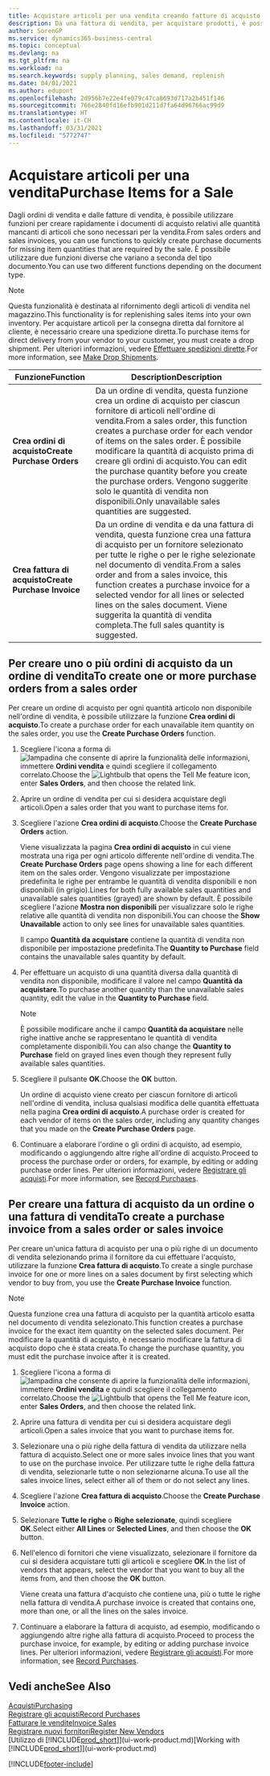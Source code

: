 ```yaml
---
title: Acquistare articoli per una vendita creando fatture di acquisto | Documenti Microsoft
description: Da una fattura di vendita, per acquistare prodotti, è possibile creare una fattura di acquisto per un fornitore.
author: SorenGP
ms.service: dynamics365-business-central
ms.topic: conceptual
ms.devlang: na
ms.tgt_pltfrm: na
ms.workload: na
ms.search.keywords: supply planning, sales demand, replenish
ms.date: 04/01/2021
ms.author: edupont
ms.openlocfilehash: 2d956b7e22e4fe079c47ca8693d717a2b451f146
ms.sourcegitcommit: 766e2840fd16efb901d211d7fa64d96766ac99d9
ms.translationtype: HT
ms.contentlocale: it-CH
ms.lasthandoff: 03/31/2021
ms.locfileid: "5772747"
---
```

# <a name="purchase-items-for-a-sale"></a><span data-ttu-id="7debd-103">Acquistare articoli per una vendita</span><span class="sxs-lookup"><span data-stu-id="7debd-103">Purchase Items for a Sale</span></span>
<span data-ttu-id="7debd-104">Dagli ordini di vendita e dalle fatture di vendita, è possibile utilizzare funzioni per creare rapidamente i documenti di acquisto relativi alle quantità mancanti di articoli che sono necessari per la vendita.</span><span class="sxs-lookup"><span data-stu-id="7debd-104">From sales orders and sales invoices, you can use functions to quickly create purchase documents for missing item quantities that are required by the sale.</span></span> <span data-ttu-id="7debd-105">È possibile utilizzare due funzioni diverse che variano a seconda del tipo documento.</span><span class="sxs-lookup"><span data-stu-id="7debd-105">You can use two different functions depending on the document type.</span></span>

> [!Note]
> <span data-ttu-id="7debd-106">Questa funzionalità è destinata al rifornimento degli articoli di vendita nel magazzino.</span><span class="sxs-lookup"><span data-stu-id="7debd-106">This functionality is for replenishing sales items into your own inventory.</span></span> <span data-ttu-id="7debd-107">Per acquistare articoli per la consegna diretta dal fornitore al cliente, è necessario creare una spedizione diretta.</span><span class="sxs-lookup"><span data-stu-id="7debd-107">To purchase items for direct delivery from your vendor to your customer, you must create a drop shipment.</span></span> <span data-ttu-id="7debd-108">Per ulteriori informazioni, vedere [Effettuare spedizioni dirette](sales-how-drop-shipment.md).</span><span class="sxs-lookup"><span data-stu-id="7debd-108">For more information, see [Make Drop Shipments](sales-how-drop-shipment.md).</span></span>   

|<span data-ttu-id="7debd-109">Funzione</span><span class="sxs-lookup"><span data-stu-id="7debd-109">Function</span></span>|<span data-ttu-id="7debd-110">Description</span><span class="sxs-lookup"><span data-stu-id="7debd-110">Description</span></span>|
|--------|-----------|
|<span data-ttu-id="7debd-111">**Crea ordini di acquisto**</span><span class="sxs-lookup"><span data-stu-id="7debd-111">**Create Purchase Orders**</span></span>|<span data-ttu-id="7debd-112">Da un ordine di vendita, questa funzione crea un ordine di acquisto per ciascun fornitore di articoli nell'ordine di vendita.</span><span class="sxs-lookup"><span data-stu-id="7debd-112">From a sales order, this function creates a purchase order for each vendor of items on the sales order.</span></span> <span data-ttu-id="7debd-113">È possibile modificare la quantità di acquisto prima di creare gli ordini di acquisto.</span><span class="sxs-lookup"><span data-stu-id="7debd-113">You can edit the purchase quantity before you create the purchase orders.</span></span> <span data-ttu-id="7debd-114">Vengono suggerite solo le quantità di vendita non disponibili.</span><span class="sxs-lookup"><span data-stu-id="7debd-114">Only unavailable sales quantities are suggested.</span></span>
|<span data-ttu-id="7debd-115">**Crea fattura di acquisto**</span><span class="sxs-lookup"><span data-stu-id="7debd-115">**Create Purchase Invoice**</span></span>|<span data-ttu-id="7debd-116">Da un ordine di vendita e da una fattura di vendita, questa funzione crea una fattura di acquisto per un fornitore selezionato per tutte le righe o per le righe selezionate nel documento di vendita.</span><span class="sxs-lookup"><span data-stu-id="7debd-116">From a sales order and from a sales invoice, this function creates a purchase invoice for a selected vendor for all lines or selected lines on the sales document.</span></span> <span data-ttu-id="7debd-117">Viene suggerita la quantità di vendita completa.</span><span class="sxs-lookup"><span data-stu-id="7debd-117">The full sales quantity is suggested.</span></span>|

## <a name="to-create-one-or-more-purchase-orders-from-a-sales-order"></a><span data-ttu-id="7debd-118">Per creare uno o più ordini di acquisto da un ordine di vendita</span><span class="sxs-lookup"><span data-stu-id="7debd-118">To create one or more purchase orders from a sales order</span></span>
<span data-ttu-id="7debd-119">Per creare un ordine di acquisto per ogni quantità articolo non disponibile nell'ordine di vendita, è possibile utilizzare la funzione **Crea ordini di acquisto**.</span><span class="sxs-lookup"><span data-stu-id="7debd-119">To create a purchase order for each unavailable item quantity on the sales order, you use the **Create Purchase Orders** function.</span></span>

1. <span data-ttu-id="7debd-120">Scegliere l'icona a forma di ![lampadina che consente di aprire la funzionalità delle informazioni](media/ui-search/search_small.png "Informazioni sull'operazione che si desidera eseguire"), immettere **Ordini vendita** e quindi scegliere il collegamento correlato.</span><span class="sxs-lookup"><span data-stu-id="7debd-120">Choose the ![Lightbulb that opens the Tell Me feature](media/ui-search/search_small.png "Tell me what you want to do") icon, enter **Sales Orders**, and then choose the related link.</span></span>
2. <span data-ttu-id="7debd-121">Aprire un ordine di vendita per cui si desidera acquistare degli articoli.</span><span class="sxs-lookup"><span data-stu-id="7debd-121">Open a sales order that you want to purchase items for.</span></span>
3. <span data-ttu-id="7debd-122">Scegliere l'azione **Crea ordini di acquisto**.</span><span class="sxs-lookup"><span data-stu-id="7debd-122">Choose the **Create Purchase Orders** action.</span></span>

    <span data-ttu-id="7debd-123">Viene visualizzata la pagina **Crea ordini di acquisto** in cui viene mostrata una riga per ogni articolo differente nell'ordine di vendita.</span><span class="sxs-lookup"><span data-stu-id="7debd-123">The **Create Purchase Orders** page opens showing a line for each different item on the sales order.</span></span> <span data-ttu-id="7debd-124">Vengono visualizzate per impostazione predefinita le righe per entrambe le quantità di vendita disponibili e non disponibili (in grigio).</span><span class="sxs-lookup"><span data-stu-id="7debd-124">Lines for both fully available sales quantities and unavailable sales quantities (grayed) are shown by default.</span></span> <span data-ttu-id="7debd-125">È possibile scegliere l'azione **Mostra non disponibili** per visualizzare solo le righe relative alle quantità di vendita non disponibili.</span><span class="sxs-lookup"><span data-stu-id="7debd-125">You can choose the **Show Unavailable** action to only see lines for unavailable sales quantities.</span></span>

    <span data-ttu-id="7debd-126">Il campo **Quantità da acquistare** contiene la quantità di vendita non disponibile per impostazione predefinita.</span><span class="sxs-lookup"><span data-stu-id="7debd-126">The **Quantity to Purchase** field contains the unavailable sales quantity by default.</span></span>
4. <span data-ttu-id="7debd-127">Per effettuare un acquisto di una quantità diversa dalla quantità di vendita non disponibile, modificare il valore nel campo **Quantità da acquistare**.</span><span class="sxs-lookup"><span data-stu-id="7debd-127">To purchase another quantity than the unavailable sales quantity, edit the value in the **Quantity to Purchase** field.</span></span>

    > [!NOTE]  
    >   <span data-ttu-id="7debd-128">È possibile modificare anche il campo **Quantità da acquistare** nelle righe inattive anche se rappresentano le quantità di vendita completamente disponibili.</span><span class="sxs-lookup"><span data-stu-id="7debd-128">You can also change the **Quantity to Purchase** field on grayed lines even though they represent fully available sales quantities.</span></span>
5. <span data-ttu-id="7debd-129">Scegliere il pulsante **OK**.</span><span class="sxs-lookup"><span data-stu-id="7debd-129">Choose the **OK** button.</span></span>

    <span data-ttu-id="7debd-130">Un ordine di acquisto viene creato per ciascun fornitore di articoli nell'ordine di vendita, inclusa qualsiasi modifica delle quantità effettuata nella pagina **Crea ordini di acquisto**.</span><span class="sxs-lookup"><span data-stu-id="7debd-130">A purchase order is created for each vendor of items on the sales order, including any quantity changes that you made on the **Create Purchase Orders** page.</span></span>
7. <span data-ttu-id="7debd-131">Continuare a elaborare l'ordine o gli ordini di acquisto, ad esempio, modificando o aggiungendo altre righe all'ordine di acquisto.</span><span class="sxs-lookup"><span data-stu-id="7debd-131">Proceed to process the purchase order or orders, for example, by editing or adding purchase order lines.</span></span> <span data-ttu-id="7debd-132">Per ulteriori informazioni, vedere [Registrare gli acquisti](purchasing-how-record-purchases.md).</span><span class="sxs-lookup"><span data-stu-id="7debd-132">For more information, see [Record Purchases](purchasing-how-record-purchases.md).</span></span>


## <a name="to-create-a-purchase-invoice-from-a-sales-order-or-sales-invoice"></a><span data-ttu-id="7debd-133">Per creare una fattura di acquisto da un ordine o una fattura di vendita</span><span class="sxs-lookup"><span data-stu-id="7debd-133">To create a purchase invoice from a sales order or sales invoice</span></span>
<span data-ttu-id="7debd-134">Per creare un'unica fattura di acquisto per una o più righe di un documento di vendita selezionando prima il fornitore da cui effettuare l'acquisto, utilizzare la funzione **Crea fattura di acquisto**.</span><span class="sxs-lookup"><span data-stu-id="7debd-134">To create a single purchase invoice for one or more lines on a sales document by first selecting which vendor to buy from, you use the **Create Purchase Invoice** function.</span></span>

> [!NOTE]  
>   <span data-ttu-id="7debd-135">Questa funzione crea una fattura di acquisto per la quantità articolo esatta nel documento di vendita selezionato.</span><span class="sxs-lookup"><span data-stu-id="7debd-135">This function creates a purchase invoice for the exact item quantity on the selected sales document.</span></span> <span data-ttu-id="7debd-136">Per modificare la quantità di acquisto, è necessario modificare la fattura di acquisto dopo che è stata creata.</span><span class="sxs-lookup"><span data-stu-id="7debd-136">To change the purchase quantity, you must edit the purchase invoice after it is created.</span></span>  

1. <span data-ttu-id="7debd-137">Scegliere l'icona a forma di ![lampadina che consente di aprire la funzionalità delle informazioni](media/ui-search/search_small.png "Informazioni sull'operazione che si desidera eseguire"), immettere **Ordini vendita** e quindi scegliere il collegamento correlato.</span><span class="sxs-lookup"><span data-stu-id="7debd-137">Choose the ![Lightbulb that opens the Tell Me feature](media/ui-search/search_small.png "Tell me what you want to do") icon, enter **Sales Orders**, and then choose the related link.</span></span>
2. <span data-ttu-id="7debd-138">Aprire una fattura di vendita per cui si desidera acquistare degli articoli.</span><span class="sxs-lookup"><span data-stu-id="7debd-138">Open a sales invoice that you want to purchase items for.</span></span>
3. <span data-ttu-id="7debd-139">Selezionare una o più righe della fattura di vendita da utilizzare nella fattura di acquisto.</span><span class="sxs-lookup"><span data-stu-id="7debd-139">Select one or more sales invoice lines that you want to use on the purchase invoice.</span></span> <span data-ttu-id="7debd-140">Per utilizzare tutte le righe della fattura di vendita, selezionarle tutte o non selezionarne alcuna.</span><span class="sxs-lookup"><span data-stu-id="7debd-140">To use all the sales invoice lines, select either all of them or do not select any lines.</span></span>
4. <span data-ttu-id="7debd-141">Scegliere l'azione **Crea fattura di acquisto**.</span><span class="sxs-lookup"><span data-stu-id="7debd-141">Choose the **Create Purchase Invoice** action.</span></span>
5. <span data-ttu-id="7debd-142">Selezionare **Tutte le righe** o **Righe selezionate**, quindi scegliere **OK**.</span><span class="sxs-lookup"><span data-stu-id="7debd-142">Select either **All Lines** or **Selected Lines**, and then choose the **OK** button.</span></span>  
6. <span data-ttu-id="7debd-143">Nell'elenco di fornitori che viene visualizzato, selezionare il fornitore da cui si desidera acquistare tutti gli articoli e scegliere **OK**.</span><span class="sxs-lookup"><span data-stu-id="7debd-143">In the list of vendors that appears, select the vendor that you want to buy all the items from, and then choose the **OK** button.</span></span>

    <span data-ttu-id="7debd-144">Viene creata una fattura d'acquisto che contiene una, più o tutte le righe nella fattura di vendita.</span><span class="sxs-lookup"><span data-stu-id="7debd-144">A purchase invoice is created that contains one, more than one, or all the lines on the sales invoice.</span></span>
7. <span data-ttu-id="7debd-145">Continuare a elaborare la fattura di acquisto, ad esempio, modificando o aggiungendo altre righe alla fattura di acquisto.</span><span class="sxs-lookup"><span data-stu-id="7debd-145">Proceed to process the purchase invoice, for example, by editing or adding purchase invoice lines.</span></span> <span data-ttu-id="7debd-146">Per ulteriori informazioni, vedere [Registrare gli acquisti](purchasing-how-record-purchases.md).</span><span class="sxs-lookup"><span data-stu-id="7debd-146">For more information, see [Record Purchases](purchasing-how-record-purchases.md).</span></span>

## <a name="see-also"></a><span data-ttu-id="7debd-147">Vedi anche</span><span class="sxs-lookup"><span data-stu-id="7debd-147">See Also</span></span>
[<span data-ttu-id="7debd-148">Acquisti</span><span class="sxs-lookup"><span data-stu-id="7debd-148">Purchasing</span></span>](purchasing-manage-purchasing.md)  
[<span data-ttu-id="7debd-149">Registrare gli acquisti</span><span class="sxs-lookup"><span data-stu-id="7debd-149">Record Purchases</span></span>](purchasing-how-record-purchases.md)  
[<span data-ttu-id="7debd-150">Fatturare le vendite</span><span class="sxs-lookup"><span data-stu-id="7debd-150">Invoice Sales</span></span>](sales-how-invoice-sales.md)  
[<span data-ttu-id="7debd-151">Registrare nuovi fornitori</span><span class="sxs-lookup"><span data-stu-id="7debd-151">Register New Vendors</span></span>](purchasing-how-register-new-vendors.md)  
<span data-ttu-id="7debd-152">[Utilizzo di [!INCLUDE[prod_short](includes/prod_short.md)]](ui-work-product.md)</span><span class="sxs-lookup"><span data-stu-id="7debd-152">[Working with [!INCLUDE[prod_short](includes/prod_short.md)]](ui-work-product.md)</span></span>


[!INCLUDE[footer-include](includes/footer-banner.md)]
